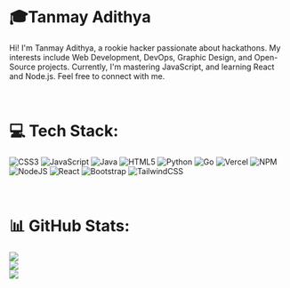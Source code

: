 # 🎓Tanmay Adithya

Hi! I'm Tanmay Adithya, a rookie hacker passionate about hackathons. My interests include Web Development, DevOps, Graphic Design, and Open-Source projects. Currently, I'm mastering JavaScript, and learning React and Node.js. Feel free to connect with me.

<br>

# 💻 Tech Stack:
![CSS3](https://img.shields.io/badge/css3-%231572B6.svg?style=for-the-badge&logo=css3&logoColor=white) ![JavaScript](https://img.shields.io/badge/javascript-%23323330.svg?style=for-the-badge&logo=javascript&logoColor=%23F7DF1E) ![Java](https://img.shields.io/badge/java-%23ED8B00.svg?style=for-the-badge&logo=java&logoColor=white) ![HTML5](https://img.shields.io/badge/html5-%23E34F26.svg?style=for-the-badge&logo=html5&logoColor=white) ![Python](https://img.shields.io/badge/python-3670A0?style=for-the-badge&logo=python&logoColor=ffdd54) ![Go](https://img.shields.io/badge/go-%2300ADD8.svg?style=for-the-badge&logo=go&logoColor=white) ![Vercel](https://img.shields.io/badge/vercel-%23000000.svg?style=for-the-badge&logo=vercel&logoColor=white) ![NPM](https://img.shields.io/badge/NPM-%23000000.svg?style=for-the-badge&logo=npm&logoColor=white) ![NodeJS](https://img.shields.io/badge/node.js-6DA55F?style=for-the-badge&logo=node.js&logoColor=white) ![React](https://img.shields.io/badge/react-%2320232a.svg?style=for-the-badge&logo=react&logoColor=%2361DAFB) ![Bootstrap](https://img.shields.io/badge/bootstrap-%23563D7C.svg?style=for-the-badge&logo=bootstrap&logoColor=white) ![TailwindCSS](https://img.shields.io/badge/tailwindcss-%2338B2AC.svg?style=for-the-badge&logo=tailwind-css&logoColor=white)

<br>

# 📊 GitHub Stats:
![](https://github-readme-stats.vercel.app/api?username=TanmayAdithya&theme=merko&hide_border=false&include_all_commits=false&count_private=false)<br/>
![](https://github-readme-streak-stats.herokuapp.com/?user=TanmayAdithya&theme=merko&hide_border=false)<br/>
![](https://github-readme-stats.vercel.app/api/top-langs/?username=TanmayAdithya&theme=merko&hide_border=false&include_all_commits=false&count_private=false&layout=compact)

<br>
